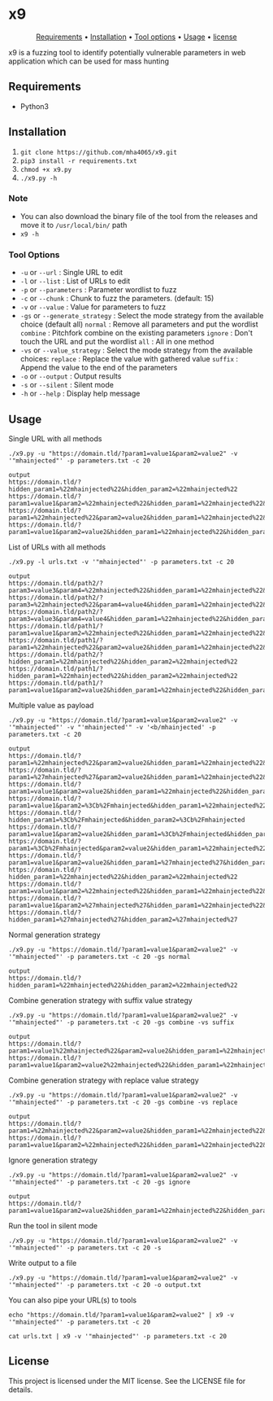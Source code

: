 # x9

<p align="center">
  <a href="#requirements">Requirements</a> •
  <a href="#installation">Installation</a> •
  <a href="#tool-options">Tool options</a> •
  <a href="#usage">Usage</a> •
  <a href="#license">license</a>
</p>

x9 is a fuzzing tool to identify potentially vulnerable parameters in web application which can be used for mass hunting

## Requirements
- Python3

## Installation
  1. `git clone https://github.com/mha4065/x9.git`
  2. `pip3 install -r requirements.txt`
  3. `chmod +x x9.py`
  4. `./x9.py -h`
  
### Note
- You can also download the binary file of the tool from the releases and move it to `/usr/local/bin/` path
- `x9 -h`


### Tool Options
- `-u` or `--url` : Single URL to edit
- `-l` or `--list` : List of URLs to edit
- `-p` or `--parameters` : Parameter wordlist to fuzz
- `-c` or `--chunk` : Chunk to fuzz the parameters. (default: 15)
- `-v` or `--value` : Value for parameters to fuzz
- `-gs` or `--generate_strategy` : Select the mode strategy from the available choice (default all)
	`normal` : Remove all parameters and put the wordlist
	`combine` : Pitchfork combine on the existing parameters
	`ignore` : Don't touch the URL and put the wordlist
	`all` : All in one method
- `-vs` or `--value_strategy` : Select the mode strategy from the available choices:
	`replace` : Replace the value with gathered value
	`suffix` : Append the value to the end of the parameters
- `-o` or `--output` : Output results
- `-s` or `--silent` : Silent mode
- `-h` or `--help` : Display help message


## Usage

Single URL with all methods
```
./x9.py -u "https://domain.tld/?param1=value1&param2=value2" -v '"mhainjected"' -p parameters.txt -c 20

output
https://domain.tld/?hidden_param1=%22mhainjected%22&hidden_param2=%22mhainjected%22
https://domain.tld/?param1=value1&param2=%22mhainjected%22&hidden_param1=%22mhainjected%22&hidden_param2=%22mhainjected%22
https://domain.tld/?param1=%22mhainjected%22&param2=value2&hidden_param1=%22mhainjected%22&hidden_param2=%22mhainjected%22
https://domain.tld/?param1=value1&param2=value2&hidden_param1=%22mhainjected%22&hidden_param2=%22mhainjected%22
```

List of URLs with all methods
```
./x9.py -l urls.txt -v '"mhainjected"' -p parameters.txt -c 20

output
https://domain.tld/path2/?param3=value3&param4=%22mhainjected%22&hidden_param1=%22mhainjected%22&hidden_param2=%22mhainjected%22
https://domain.tld/path2/?param3=%22mhainjected%22&param4=value4&hidden_param1=%22mhainjected%22&hidden_param2=%22mhainjected%22
https://domain.tld/path2/?param3=value3&param4=value4&hidden_param1=%22mhainjected%22&hidden_param2=%22mhainjected%22
https://domain.tld/path1/?param1=value1&param2=%22mhainjected%22&hidden_param1=%22mhainjected%22&hidden_param2=%22mhainjected%22
https://domain.tld/path1/?param1=%22mhainjected%22&param2=value2&hidden_param1=%22mhainjected%22&hidden_param2=%22mhainjected%22
https://domain.tld/path2/?hidden_param1=%22mhainjected%22&hidden_param2=%22mhainjected%22
https://domain.tld/path1/?hidden_param1=%22mhainjected%22&hidden_param2=%22mhainjected%22
https://domain.tld/path1/?param1=value1&param2=value2&hidden_param1=%22mhainjected%22&hidden_param2=%22mhainjected%22

```

Multiple value as payload
```
./x9.py -u "https://domain.tld/?param1=value1&param2=value2" -v '"mhainjected"' -v "'mhainjected'" -v '<b/mhainjected' -p parameters.txt -c 20

output
https://domain.tld/?param1=%22mhainjected%22&param2=value2&hidden_param1=%22mhainjected%22&hidden_param1=%27mhainjected%27&hidden_param1=%3Cb%2Fmhainjected&hidden_param2=%22mhainjected%22&hidden_param2=%27mhainjected%27&hidden_param2=%3Cb%2Fmhainjected
https://domain.tld/?param1=%27mhainjected%27&param2=value2&hidden_param1=%22mhainjected%22&hidden_param1=%27mhainjected%27&hidden_param1=%3Cb%2Fmhainjected&hidden_param2=%22mhainjected%22&hidden_param2=%27mhainjected%27&hidden_param2=%3Cb%2Fmhainjected
https://domain.tld/?param1=value1&param2=value2&hidden_param1=%22mhainjected%22&hidden_param2=%22mhainjected%22
https://domain.tld/?param1=value1&param2=%3Cb%2Fmhainjected&hidden_param1=%22mhainjected%22&hidden_param1=%27mhainjected%27&hidden_param1=%3Cb%2Fmhainjected&hidden_param2=%22mhainjected%22&hidden_param2=%27mhainjected%27&hidden_param2=%3Cb%2Fmhainjected
https://domain.tld/?hidden_param1=%3Cb%2Fmhainjected&hidden_param2=%3Cb%2Fmhainjected
https://domain.tld/?param1=value1&param2=value2&hidden_param1=%3Cb%2Fmhainjected&hidden_param2=%3Cb%2Fmhainjected
https://domain.tld/?param1=%3Cb%2Fmhainjected&param2=value2&hidden_param1=%22mhainjected%22&hidden_param1=%27mhainjected%27&hidden_param1=%3Cb%2Fmhainjected&hidden_param2=%22mhainjected%22&hidden_param2=%27mhainjected%27&hidden_param2=%3Cb%2Fmhainjected
https://domain.tld/?param1=value1&param2=value2&hidden_param1=%27mhainjected%27&hidden_param2=%27mhainjected%27
https://domain.tld/?hidden_param1=%22mhainjected%22&hidden_param2=%22mhainjected%22
https://domain.tld/?param1=value1&param2=%22mhainjected%22&hidden_param1=%22mhainjected%22&hidden_param1=%27mhainjected%27&hidden_param1=%3Cb%2Fmhainjected&hidden_param2=%22mhainjected%22&hidden_param2=%27mhainjected%27&hidden_param2=%3Cb%2Fmhainjected
https://domain.tld/?param1=value1&param2=%27mhainjected%27&hidden_param1=%22mhainjected%22&hidden_param1=%27mhainjected%27&hidden_param1=%3Cb%2Fmhainjected&hidden_param2=%22mhainjected%22&hidden_param2=%27mhainjected%27&hidden_param2=%3Cb%2Fmhainjected
https://domain.tld/?hidden_param1=%27mhainjected%27&hidden_param2=%27mhainjected%27

```

Normal generation strategy
```
./x9.py -u "https://domain.tld/?param1=value1&param2=value2" -v '"mhainjected"' -p parameters.txt -c 20 -gs normal

output
https://domain.tld/?hidden_param1=%22mhainjected%22&hidden_param2=%22mhainjected%22
```

Combine generation strategy with suffix value strategy
```
./x9.py -u "https://domain.tld/?param1=value1&param2=value2" -v '"mhainjected"' -p parameters.txt -c 20 -gs combine -vs suffix

output
https://domain.tld/?param1=value1%22mhainjected%22&param2=value2&hidden_param1=%22mhainjected%22&hidden_param2=%22mhainjected%22
https://domain.tld/?param1=value1&param2=value2%22mhainjected%22&hidden_param1=%22mhainjected%22&hidden_param2=%22mhainjected%22
```

Combine generation strategy with replace value strategy
```
./x9.py -u "https://domain.tld/?param1=value1&param2=value2" -v '"mhainjected"' -p parameters.txt -c 20 -gs combine -vs replace

output
https://domain.tld/?param1=%22mhainjected%22&param2=value2&hidden_param1=%22mhainjected%22&hidden_param2=%22mhainjected%22
https://domain.tld/?param1=value1&param2=%22mhainjected%22&hidden_param1=%22mhainjected%22&hidden_param2=%22mhainjected%22
```

Ignore generation strategy
```
./x9.py -u "https://domain.tld/?param1=value1&param2=value2" -v '"mhainjected"' -p parameters.txt -c 20 -gs ignore

output
https://domain.tld/?param1=value1&param2=value2&hidden_param1=%22mhainjected%22&hidden_param2=%22mhainjected%22
```

Run the tool in silent mode
```
./x9.py -u "https://domain.tld/?param1=value1&param2=value2" -v '"mhainjected"' -p parameters.txt -c 20 -s
```

Write output to a file
```
./x9.py -u "https://domain.tld/?param1=value1&param2=value2" -v '"mhainjected"' -p parameters.txt -c 20 -o output.txt
```

You can also pipe your URL(s) to tools
```
echo "https://domain.tld/?param1=value1&param2=value2" | x9 -v '"mhainjected"' -p parameters.txt -c 20
```
```
cat urls.txt | x9 -v '"mhainjected"' -p parameters.txt -c 20
```

## License
This project is licensed under the MIT license. See the LICENSE file for details.
